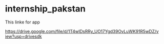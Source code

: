 # internship_pakstan

This linke for app

https://drive.google.com/file/d/1T4wlDsRRy_UO17Ygd39OvLuWK91R5wDZ/view?usp=drivesdk